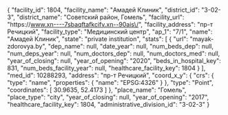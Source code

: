 {
    "facility_id": 1804,
    "facility_name": "Амадей Клиник",
    "district_id": "3-02-3",
    "district_name": "Советский район, Гомель",
    "facility_url": "https:\/\/www.xn----7sbaqftafkcifv.xn--90ais\/",
    "facility_address": "пр-т Речицкий",
    "facility_type": "Медицинский центр",
    "ap_1": "7\/1",
    "name": "Амадей Клиник",
    "state": "private institution",
    "stats": [
        {
            "url": "mayak-zdorovya.by",
            "dep_name": null,
            "date_year": null,
            "num_beds_dep": null,
            "num_deps_year": null,
            "num_doctors_dep": null,
            "num_doctors_med": null,
            "year_of_closing": null,
            "year_of_opening": "2020",
            "beds_in_hospital_key": 831,
            "num_beds_facility_year": null,
            "healthcare_facility_key": 1804
        }
    ],
    "med_id": 10288293,
    "address": "пр-т Речицкий",
    "coord_x_y": {
        "crs": {
            "type": "name",
            "properties": {
                "name": "EPSG:4326"
            }
        },
        "type": "Point",
        "coordinates": [
            30.9635,
            52.4173
        ]
    },
    "place_name": "Гомель",
    "place_type": "city",
    "year_of_closing": null,
    "year_of_opening": "2017",
    "healthcare_facility_key": 1804,
    "administrative_division_id": "3-02-3"
}